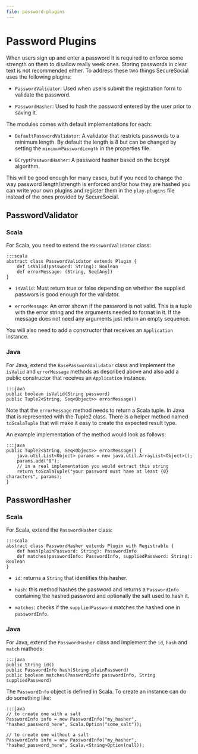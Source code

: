 ```yaml
---
file: password-plugins
---
```

# Password Plugins

When users sign up and enter a password it is required to enforce some strength on them to disallow really week ones.  Storing passwords in clear text is not recommended either.  To address these two things SecureSocial uses the following plugins:

- `PasswordValidator`: Used when users submit the registration form to validate the password.

- `PasswordHasher`: Used to hash the password entered by the user prior to saving it.

The modules comes with default implementations for each:

- `DefaultPasswordValidator`: A validator that restricts passwords to a minimum length. By default the length is 8 but can be changed by setting the `minimumPasswordLength` in the properties file.

- `BCryptPasswordHasher`: A password hasher based on the bcrypt algorithm. 

This will be good enough for many cases, but if you need to change the way password length/strength is enforced and/or how they are hashed you can write your own plugins and register them in the `play.plugins` file instead of the ones provided by SecureSocial.

## PasswordValidator

### Scala

For Scala, you need to extend the `PasswordValidator` class:

	:::scala
	abstract class PasswordValidator extends Plugin {
	  	def isValid(password: String): Boolean
	  	def errorMessage: (String, Seq[Any])
    }

- `isValid`: Must return true or false depending on whether the supplied passwors is good enough for the validator.

- `errorMessage`: An error shown if the password is not valid. This is a tuple with the error string and the arguments needed to format in it.  If the message does not need any arguments just return an empty sequence.

You will also need to add a constructor that receives an `Application` instance.

### Java

For Java, extend the `BasePasswordValidator` class and implement the `isValid` and `errorMessage` methods as described above and also add a public constructor that receives an `Application` instance.

    :::java
    public boolean isValid(String password)
    public Tuple2<String, Seq<Object>> errorMessage() 	
    

Note that the `errorMessage` method needs to return a Scala tuple. In Java that is represented with the Tuple2 class.  There is a helper method named `toScalaTuple` that will make it easy to create the expected result type. 

An example implementation of the method would look as follows:

    :::java
    public Tuple2<String, Seq<Object>> errorMessage() {
        java.util.List<Object> params = new java.util.ArrayList<Object>();
        params.add("8");
        // in a real implementation you would extract this string
        return toScalaTuple("your password must have at least {0} characters", params);
    }
    
    
## PasswordHasher

### Scala

For Scala, extend the `PasswordHasher` class:

	:::scala
	abstract class PasswordHasher extends Plugin with Registrable {
  		def hash(plainPassword: String): PasswordInfo
		def matches(passwordInfo: PasswordInfo, suppliedPassword: String): Boolean
	}

- `id`: returns a `String` that identifies this hasher.

- `hash`: this method hashes the password and returns a `PasswordInfo` containing the hashed password and optionally the salt used to hash it.

- `matches`: checks if the `suppliedPassword` matches the hashed one in `passwordInfo`.

### Java

For Java, extend the `PasswordHasher` class and implement the `id`, `hash` and `match` mathods:

	:::java	
	public String id()
   	public PasswordInfo hash(String plainPassword)
 	public boolean matches(PasswordInfo passwordInfo, String suppliedPassword)

The `PasswordInfo` object is defined in Scala.  To create an instance can do do something like:

	:::java	
	// to create one with a salt
	PasswordInfo info = new PasswordInfo("my_hasher", "hashed_password_here", Scala.Option("some_salt"));

	// to create one without a salt
	PasswordInfo info = new PasswordInfo("my_hasher", "hashed_password_here", Scala.<String>Option(null));
 	

